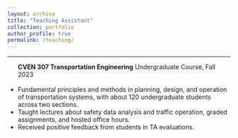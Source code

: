 ```yaml
---
layout: archive
title: "Teaching Assistant"
collection: portfolio
author_profile: true
permalink: /teaching/ 
---
```




<hr color="#FFFFFF" />

<ul>
<b>CVEN 307 Transportation Engineering</b>
Undergraduate Course, Fall 2023<br/>
<br/>

<li> Fundamental principles and methods in planning, design, and operation of transportation systems, with about 120 undergraduate students across two sections. </li>
<li> Taught lectures about safety data analysis and traffic operation, graded assignments, and hosted office hours.</li>
<li> Received positive feedback from students in TA evaluations.</li>
</ul>

